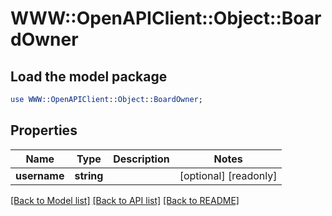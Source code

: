 # WWW::OpenAPIClient::Object::BoardOwner

## Load the model package
```perl
use WWW::OpenAPIClient::Object::BoardOwner;
```

## Properties
Name | Type | Description | Notes
------------ | ------------- | ------------- | -------------
**username** | **string** |  | [optional] [readonly] 

[[Back to Model list]](../README.md#documentation-for-models) [[Back to API list]](../README.md#documentation-for-api-endpoints) [[Back to README]](../README.md)


